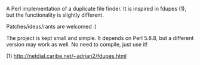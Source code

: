 A Perl implementation of a duplicate file finder. It is inspired in fdupes (1), but the functionality is slightly different.

Patches/ideas/rants are welcomed :)

The project is kept small and simple. It depends on Perl 5.8.8, but a different version may work as well. No need to compile, just use it!

(1) http://netdial.caribe.net/~adrian2/fdupes.html